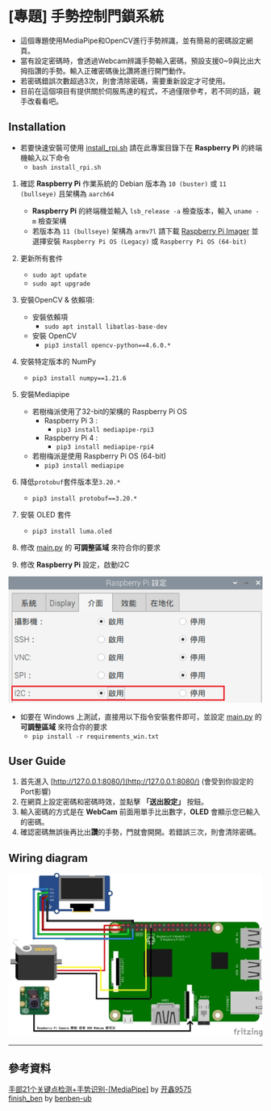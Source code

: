 # [專題] 手勢控制門鎖系統

* 這個專題使用MediaPipe和OpenCV進行手勢辨識，並有簡易的密碼設定網頁。
* 當有設定密碼時，會透過Webcam辨識手勢輸入密碼，預設支援0~9與比出大拇指讚的手勢。輸入正確密碼後比讚將進行開門動作。
* 若密碼錯誤次數超過3次，則會清除密碼，需要重新設定才可使用。
* 目前在這個項目有提供關於伺服馬達的程式，不過僅限參考，若不同的話，親手改看看吧。

## Installation

* 若要快速安裝可使用 [install_rpi.sh](install_rpi.sh)
  請在此專案目錄下在 **Raspberry Pi** 的終端機輸入以下命令
  * `bash install_rpi.sh`

1. 確認 **Raspberry Pi** 作業系統的 Debian 版本為 `10 (buster)` 或 `11 (bullseye)` 且架構為 `aarch64`
   * **Raspberry Pi** 的終端機並輸入 `lsb_release -a` 檢查版本，輸入 `uname -m` 檢查架構
   * 若版本為 `11 (bullseye)` 架構為 `armv7l` 請下載 [Raspberry Pi Imager](https://www.raspberrypi.com/software/) 並選擇安裝 `Raspberry Pi OS (Legacy)` 或 `Raspberry Pi OS (64-bit)`
2. 更新所有套件
   * `sudo apt update`
   * `sudo apt upgrade`
3. 安裝OpenCV & 依賴項:
   * 安裝依賴項
     * `sudo apt install libatlas-base-dev`
   * 安裝 OpenCV
     * `pip3 install opencv-python==4.6.0.*`
4. 安裝特定版本的 NumPy
   * `pip3 install numpy==1.21.6`
5. 安裝Mediapipe
    * 若樹梅派使用了32-bit的架構的 Raspberry Pi OS
      * Raspberry Pi 3 :
        * `pip3 install mediapipe-rpi3`
      * Raspberry Pi 4 :
        * `pip3 install mediapipe-rpi4`
    * 若樹梅派是使用 Raspberry Pi OS (64-bit)
        * `pip3 install mediapipe`
6. 降低`protobuf`套件版本至`3.20.*`
   * `pip3 install protobuf==3.20.*`
8. 安裝 OLED 套件
   * `pip3 install luma.oled`
9. 修改 [main.py](main.py) 的 **可調整區域** 來符合你的要求

10. 修改 **Raspberry Pi** 設定，啟動I2C

![I2C 設定](https://raw.githubusercontent.com/MeowXiaoXiang/Gesture-Controlled-Door-Lock-System/master/markdown_img/raspi_config.png)

* 如要在 Windows 上測試，直接用以下指令安裝套件即可，並設定 [main.py](main.py) 的 **可調整區域** 來符合你的要求
  * `pip install -r requirements_win.txt`

## User Guide

1. 首先進入 [http://127.0.0.1:8080/](http://127.0.0.1:8080/) (會受到你設定的Port影響)
2. 在網頁上設定密碼和密碼時效，並點擊 **「送出設定」** 按鈕。
3. 輸入密碼的方式是在 **WebCam** 前面用單手比出數字，**OLED** 會顯示您已輸入的密碼。
4. 確認密碼無誤後再比出**讚**的手勢，門就會開開。若錯誤三次，則會清除密碼。

## Wiring diagram
![接線圖](https://raw.githubusercontent.com/MeowXiaoXiang/Gesture-Controlled-Door-Lock-System/master/markdown_img/wiring_diagram.jpg)

---
## 參考資料
[手部21个关键点检测+手势识别-[MediaPipe]](https://blog.csdn.net/weixin_45930948/article/details/115444916) by [开鑫9575](https://blog.csdn.net/weixin_45930948)
<br>
[finish_ben](https://github.com/benben-ub/finish_ben) by [benben-ub](https://github.com/benben-ub)
